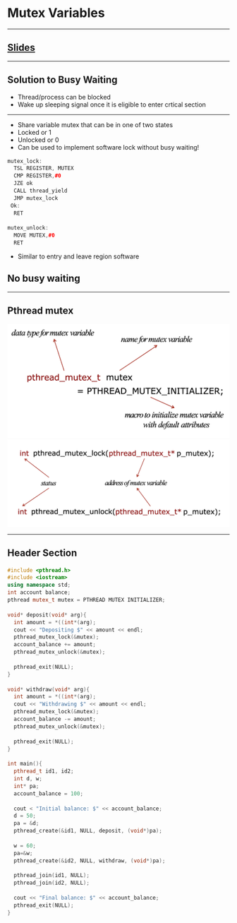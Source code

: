 # Mutex Variables
---

## [Slides](https://redhawks-my.sharepoint.com/:p:/g/personal/bowermanjess_seattleu_edu/EbkUmz959UNLqvqoHW_q1_8Bnor80yM2_Am2GHAxlwEpXQ?e=lRsTA6)
---

## Solution to Busy Waiting

- Thread/process can be blocked
- Wake up sleeping signal once it is eligible to enter crtical section

---

- Share variable mutex that can be in one of two states
- Locked or 1
- Unlocked or 0
- Can be used to implement software lock without busy waiting!

```c++
mutex_lock:
  TSL REGISTER, MUTEX
  CMP REGISTER,#0
  JZE ok
  CALL thread_yield
  JMP mutex_lock
 Ok:
  RET
  
mutex_unlock:
  MOVE MUTEX,#0
  RET
```
- Similar to entry and leave region software
## No busy waiting

---
## Pthread mutex

![Computing Systems!](mutex_1.png)
![Computing Systems!](mutex_2.png)

---
## Header Section

```c++
#include <pthread.h>
#include <iostream>
using namespace std;
int account balance;
pthread mutex_t mutex = PTHREAD MUTEX INITIALIZER;

void* deposit(void* arg){
  int amount = *((int*(arg);
  cout << "Depositing $" << amount << endl;
  pthread_mutex_lock(&mutex);
  account_balance += amount;
  pthread_mutex_unlock(&mutex);
  
  pthread_exit(NULL);
}

void* withdraw(void* arg){
  int amount = *((int*(arg);
  cout << "Withdrawing $" << amount << endl;
  pthread_mutex_lock(&mutex);
  account_balance -= amount;
  pthread_mutex_unlock(&mutex);
  
  pthread_exit(NULL);
}

int main(){
  pthread_t id1, id2;
  int d, w;
  int* pa;
  account_balance = 100;
  
  cout < "Initial balance: $" << account_balance;
  d = 50;
  pa = &d;
  pthread_create(&id1, NULL, deposit, (void*)pa);
  
  w = 60;
  pa=&w;
  pthread_create(&id2, NULL, withdraw, (void*)pa);
  
  pthread_join(id1, NULL);
  pthread_join(id2, NULL);
  
  cout << "Final balance: $" << account_balance;
  pthread_exit(NULL);
}
```




